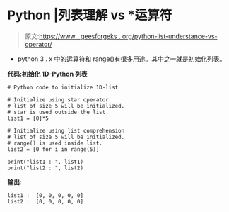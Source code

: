 # Python |列表理解 vs *运算符

> 原文:[https://www . geesforgeks . org/python-list-understance-vs-operator/](https://www.geeksforgeeks.org/python-list-comprehension-vs-operator/)

* python 3 . x 中的运算符和 range()有很多用途。其中之一就是初始化列表。

**代码:初始化 1D-Python 列表**

```
# Python code to initialize 1D-list  

# Initialize using star operator
# list of size 5 will be initialized.
# star is used outside the list.
list1 = [0]*5  

# Initialize using list comprehension
# list of size 5 will be initialized.
# range() is used inside list.
list2 = [0 for i in range(5)]  

print("list1 : ", list1)
print("list2 : ", list2)
```

**输出:**

```
list1 :  [0, 0, 0, 0, 0]
list2 :  [0, 0, 0, 0, 0]

```
